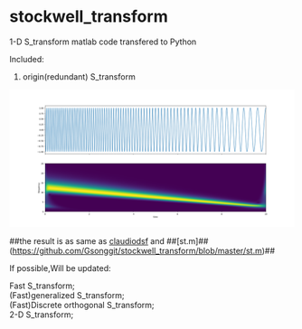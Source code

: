 # stockwell_transform
1-D S_transform matlab code  transfered to Python 

Included:  

1. origin(redundant) S_transform  

![stockwell](https://github.com/Gsonggit/stockwell_transform/blob/master/origin_s_transform.png)  

##the result is as same as [claudiodsf](https://github.com/claudiodsf/stockwell)  and ##[st.m]##(https://github.com/Gsonggit/stockwell_transform/blob/master/st.m)##  


If possible,Will be updated:  


Fast S_transform;  
(Fast)generalized S_transform;  
(Fast)Discrete orthogonal S_transform;  
2-D S_transform;  


